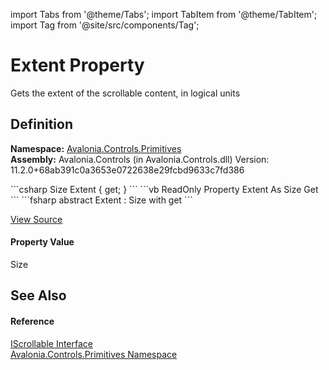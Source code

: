 import Tabs from '@theme/Tabs'; 
import TabItem from '@theme/TabItem'; 
import Tag from '@site/src/components/Tag'; 

# Extent Property


Gets the extent of the scrollable content, in logical units



## Definition
**Namespace:** <a href="N_Avalonia_Controls_Primitives">Avalonia.Controls.Primitives</a>  
**Assembly:** Avalonia.Controls (in Avalonia.Controls.dll) Version: 11.2.0+68ab391c0a3653e0722638e29fcbd9633c7fd386

<Tabs groupId="api-code-preview">
<TabItem value="csharp" label="C#">
```csharp
Size Extent { get; }
```
</TabItem>
<TabItem value="vb" label="VB">
```vb
ReadOnly Property Extent As Size
	Get
```
</TabItem>
<TabItem value="fsharp" label="F#">
```fsharp
abstract Extent : Size with get
```
</TabItem>
</Tabs>



<a href="https://github.com/AvaloniaUI/Avalonia/tree/master/srcAvalonia.Controls/IScrollable.cs" title="View the source code">View Source</a>



#### Property Value
Size

## See Also


#### Reference
<a href="T_Avalonia_Controls_Primitives_IScrollable">IScrollable Interface</a>  
<a href="N_Avalonia_Controls_Primitives">Avalonia.Controls.Primitives Namespace</a>  
